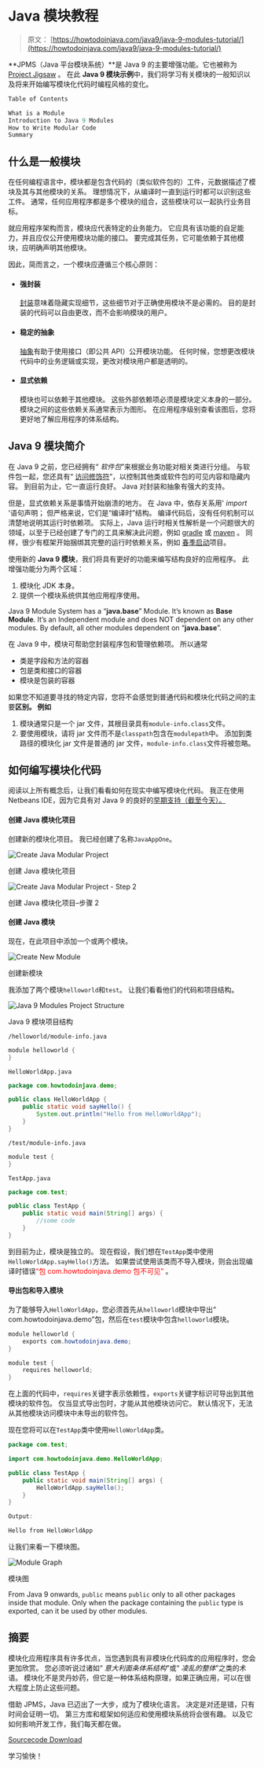 # Java 模块教程

> 原文： [https://howtodoinjava.com/java9/java-9-modules-tutorial/](https://howtodoinjava.com/java9/java-9-modules-tutorial/)

**JPMS（Java 平台模块系统）**是 Java 9 的主要增强功能。它也被称为 [Project Jigsaw](https://openjdk.java.net/projects/jigsaw/) 。 在此 **Java 9 模块示例**中，我们将学习有关模块的一般知识以及将来开始编写模块化代码时编程风格的变化。

```java
Table of Contents

What is a Module
Introduction to Java 9 Modules
How to Write Modular Code
Summary
```

## 什么是一般模块

在任何编程语言中，模块都是包含代码的（类似软件包的）工件，元数据描述了模块及其与其他模块的关系。 理想情况下，从编译时一直到运行时都可以识别这些工件。 通常，任何应用程序都是多个模块的组合，这些模块可以一起执行业务目标。

就应用程序架构而言，模块应代表特定的业务能力。 它应具有该功能的自足能力，并且应仅公开使用模块功能的接口。 要完成其任务，它可能依赖于其他模块，应明确声明其他模块。

因此，简而言之，一个模块应遵循三个核心原则：

*   #### 强封装

    [封装](//howtodoinjava.com/object-oriented/encapsulation-in-java-and-its-relation-with-abstraction/)意味着隐藏实现细节，这些细节对于正确使用模块不是必需的。 目的是封装的代码可以自由更改，而不会影响模块的用户。

*   #### 稳定的抽象

    [抽象](//howtodoinjava.com/object-oriented/understanding-abstraction-in-java/)有助于使用接口（即公共 API）公开模块功能。 任何时候，您想更改模块代码中的业务逻辑或实现，更改对模块用户都是透明的。

*   #### 显式依赖

    模块也可以依赖于其他模块。 这些外部依赖项必须是模块定义本身的一部分。 模块之间的这些依赖关系通常表示为图形。 在应用程序级别查看该图后，您将更好地了解应用程序的体系结构。

## Java 9 模块简介

在 Java 9 之前，您已经拥有“ *软件包*”来根据业务功能对相关类进行分组。 与软件包一起，您还具有“ [访问修饰符](//howtodoinjava.com/object-oriented/java-access-modifiers/)”，以控制其他类或软件包的可见内容和隐藏内容。 到目前为止，它一直运行良好。 Java 对封装和抽象有强大的支持。

但是，显式依赖关系是事情开始崩溃的地方。 在 Java 中，依存关系用' *import* '语句声明； 但严格来说，它们是“编译时”结构。 编译代码后，没有任何机制可以清楚地说明其运行时依赖项。 实际上，Java 运行时相关性解析是一个问题很大的领域，以至于已经创建了专门的工具来解决此问题，例如 [gradle](//howtodoinjava.com/gradle/gradle-tutorial-installation-and-hello-world-example/) 或 [maven](//howtodoinjava.com/maven/) 。 同样，很少有框架开始捆绑其完整的运行时依赖关系，例如 [春季启动](//howtodoinjava.com/spring/spring-boot/spring-boot-tutorial-with-hello-world-example/)项目。

使用新的 **Java 9 模块**，我们将具有更好的功能来编写结构良好的应用程序。 此增强功能分为两个区域：

1.  模块化 JDK 本身。
2.  提供一个模块系统供其他应用程序使用。

Java 9 Module System has a “**java.base**” Module. It’s known as **Base Module**. It’s an Independent module and does NOT dependent on any other modules. By default, all other modules dependent on “**java.base**”.

在 Java 9 中，模块可帮助您封装程序包和管理依赖项。 所以通常

*   类是字段和方法的容器
*   包是类和接口的容器
*   模块是包装的容器

如果您不知道要寻找的特定内容，您将不会感觉到普通代码和模块化代码之间的主要**区别。 例如**

1.  模块通常只是一个 jar 文件，其根目录具有`module-info.class`文件。
2.  要使用模块，请将 jar 文件而不是`classpath`包含在`modulepath`中。 添加到类路径的模块化 jar 文件是普通的 jar 文件，`module-info.class`文件将被忽略。

## 如何编写模块化代码

阅读以上所有概念后，让我们看看如何在现实中编写模块化代码。 我正在使用 Netbeans IDE，因为它具有对 Java 9 的良好的[早期支持（截至今天）。](http://wiki.netbeans.org/JDK9Support)

#### 创建 Java 模块化项目

创建新的模块化项目。 我已经创建了名称`JavaAppOne`。

![Create Java Modular Project](img/0d7e7cdff3acb02df875540b7086bea0.png)

创建 Java 模块化项目

![Create Java Modular Project - Step 2](img/343527eeaeb514e37962d328424298b2.png)

创建 Java 模块化项目–步骤 2

#### 创建 Java 模块

现在，在此项目中添加一个或两个模块。

![Create New Module](img/98bdbc4d6159e9204b1d2d34ccd2de33.png)

创建新模块

我添加了两个模块`helloworld`和`test`。 让我们看看他们的代码和项目结构。

![Java 9 Modules Project Structure](img/0ece68121c77aeaeb9e30fa54f36ab2c.png)

Java 9 模块项目结构

`/helloworld/module-info.java`

```java
module helloworld {
}

```

`HelloWorldApp.java`

```java
package com.howtodoinjava.demo;

public class HelloWorldApp {
    public static void sayHello() {
        System.out.println("Hello from HelloWorldApp");
    }
}

```

`/test/module-info.java`

```java
module test {
}

```

`TestApp.java`

```java
package com.test;

public class TestApp {
    public static void main(String[] args) {
        //some code
    }
}

```

到目前为止，模块是独立的。 现在假设，我们想在`TestApp`类中使用`HelloWorldApp.sayHello()`方法。 如果尝试使用该类而不导入模块，则会出现编译时错误<font style="color:red">“包 com.howtodoinjava.demo 包不可见”</font> 。

#### 导出包和导入模块

为了能够导入`HelloWorldApp`，您必须首先从`helloworld`模块中导出“ com.howtodoinjava.demo”包，然后在`test`模块中包含`helloworld`模块。

```java
module helloworld {
    exports com.howtodoinjava.demo;
}

module test {
    requires helloworld;
}

```

在上面的代码中，`requires`关键字表示依赖性，`exports`关键字标识可导出到其他模块的软件包。 仅当显式导出包时，才能从其他模块访问它。 默认情况下，无法从其他模块访问模块中未导出的软件包。

现在您将可以在`TestApp`类中使用`HelloWorldApp`类。

```java
package com.test;

import com.howtodoinjava.demo.HelloWorldApp;

public class TestApp {
    public static void main(String[] args) {
        HelloWorldApp.sayHello();
    }
}

Output:

Hello from HelloWorldApp

```

让我们来看一下模块图。

![Module Graph](img/d8c3684148bd46fca3c2b2abd55569b0.png)

模块图

From Java 9 onwards, `public` means `public` only to all other packages inside that module. Only when the package containing the `public` type is exported, can it be used by other modules.

## 摘要

模块化应用程序具有许多优点，当您遇到具有非模块化代码库的应用程序时，您会更加欣赏。 您必须听说过诸如“ *意大利面条体系结构*”或“ *凌乱的整体*”之类的术语。 模块化不是灵丹妙药，但它是一种体系结构原理，如果正确应用，可以在很大程度上防止这些问题。

借助 JPMS，Java 已迈出了一大步，成为了模块化语言。 决定是对还是错，只有时间会证明一切。 第三方库和框架如何适应和使用模块系统将会很有趣。 以及它如何影响开发工作，我们每天都在做。

[Sourcecode Download](//howtodoinjava.com/wp-content/downloads/Java9ModuleExample.zip)

学习愉快！